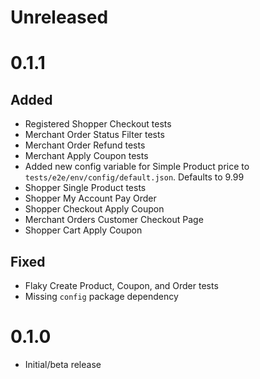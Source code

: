 # Unreleased

# 0.1.1

## Added

- Registered Shopper Checkout tests
- Merchant Order Status Filter tests
- Merchant Order Refund tests
- Merchant Apply Coupon tests
- Added new config variable for Simple Product price to `tests/e2e/env/config/default.json`. Defaults to 9.99
- Shopper Single Product tests
- Shopper My Account Pay Order
- Shopper Checkout Apply Coupon
- Merchant Orders Customer Checkout Page
- Shopper Cart Apply Coupon

## Fixed

- Flaky Create Product, Coupon, and Order tests
- Missing `config` package dependency

# 0.1.0

- Initial/beta release
